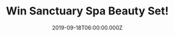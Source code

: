 ---
campaign-uuid: "c-b80f05e6-cd8d-404f-8460-59647d632030"
type: "Competition"
category: "Gifts"
date: "2019-09-18T06:00:00.000Z"
end-date: "2019-11-18T23:59:00.000Z"
disable-form: false
is_promoted: true
has_entry_page: true
title: "Win Sanctuary Spa Beauty Set!"
competition-description: "<p>Take a moment to relax, breathe & let go with the indulgent\
  \ delights of this amazing Sanctuary Spa Beauty Set. Wrap your body in a luxurious\
  \ top to toe treatment with shower time treats, silky lotion and rich, creamy butter.\
  \ This gorgeous stylish rose gold bag makes for a wonderful beauty bag to keep all\
  \ your favourite treats in afterwards!</p>\n<p>Click below for a chance to win.</p>\n"
hero-header: "Win Sanctuary Spa Beauty Set!"
terms-confirmation: "N/A"
banner-img: "https://assets.expresslyapp.com/asset-98f2981d-338a-45f4-aa1d-a5a35b908651.jpg"
logo-left-href: "http://club.expressly.io"
logo-left-image: "https://assets.expresslyapp.com/asset-67449da8-d575-4cd4-a602-8d85f0837711.jpg"
logo-left-title: "Expressly Club"
bg-image-hero: "https://assets.expresslyapp.com/asset-c700c62a-dee9-4007-a30f-7f79545501f5.jpg"
bg-image-first: "https://assets.expresslyapp.com/asset-0f1dae89-99cc-49ea-8d80-f6694ebee4a4.jpg"
section1-content: "<p>The Sanctuary Spa was born as the ultimate act of love, opened\
  \ in 1977 in Covent Garden by a man madly in-love with his ballerina wife. Today\
  \ Sanctuary offers so much more than beauty products, expertly created to revive,\
  \ uplift & replenish whether you have 30 seconds or 30 minutes simply relax, breathe\
  \ to Find Your Sanctuary.</p>\n<p>Take a moment to relax, breathe & let go with\
  \ the indulgent delights of this amazing Sanctuary Spa Beauty Set. Click below for\
  \ a chance to win it now.</p>\n"
entry-title: "Win Sanctuary Spa Beauty Set!"
entry-content: "<p>Enter the draw to winanctuary Spa Beauty Set by completing the\
  \ form below before 23:59 on the 18th of November 2019.</p>\n"
has-winner: false
prize-description: "Sanctuary Spa Beauty Set"
special-conditions: "Multiple entries are allowed up to one every day."
country-restrictions:
- "GB"
---